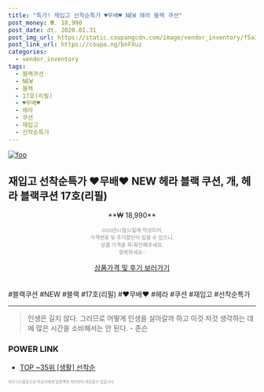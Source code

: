 ```yaml
--- 
title: "특가! 재입고 선착순특가 ♥무배♥ NEW 헤라 블랙 쿠션" 
post_money: ₩. 18,990 
post_date: dt. 2020.01.31 
post_img_url: https://static.coupangcdn.com/image/vendor_inventory/f5a3/019a01ffd7aa2208c6fafc5a7502e731946cfb775479a357e1c8cdca5b1f.jpg 
post_link_url: https://coupa.ng/bnFXuz 
categories: 
  - vendor_inventory 
tags: 
  - 블랙쿠션 
  - NEW 
  - 블랙 
  - 17호(리필) 
  - ♥무배♥ 
  - 헤라 
  - 쿠션 
  - 재입고 
  - 선착순특가 
--- 
```

[![foo](https://static.coupangcdn.com/image/vendor_inventory/f5a3/019a01ffd7aa2208c6fafc5a7502e731946cfb775479a357e1c8cdca5b1f.jpg)](https://coupa.ng/bnFXuz) 

## 재입고 선착순특가 ♥무배♥ NEW 헤라 블랙 쿠션, 개, 헤라 블랙쿠션 17호(리필) 
<p style="text-align: center;">**₩ 18,990**</p> 
<p style="text-align: center;"><span style="color: #898c8f; font-family: Georgia,Times,serif; font-size: 0.75em;">2020년01월31일에 작성되어, <br>가격변동 및 추가할인이 있을 수 있으니,<br> 상품 가격을 꼭!확인해주세요.<br>행복하세요~</span> 
</p>	 
<div markdown="0" style="text-align: center;"><a href="https://coupa.ng/bnFXuz" class="btn btn--success">상품가격 및 후기 보러가기</a></div> 
<br><br> 
  #블랙쿠션 #NEW #블랙 #17호(리필) #♥무배♥ #헤라 #쿠션 #재입고 #선착순특가 
<hr> 

> 인생은 길지 않다. 그러므로 어떻게 인생을 살아갈까 하고 이것 저것 생각하는 데에 많은 시간을 소비해서는 안 된다. - 존슨 


### POWER LINK

* <a href="https://blog.naver.com/an0733/221790720029" target="_blank"> TOP ~35위 [생활] 선착순</a>

<span style="color: #898c8f; font-family: Georgia,Times,serif; font-size: 0.55em;">파트너스활동으로 작성자에게 일정액의 커미션이 제공될수 있습니다.</span> 
